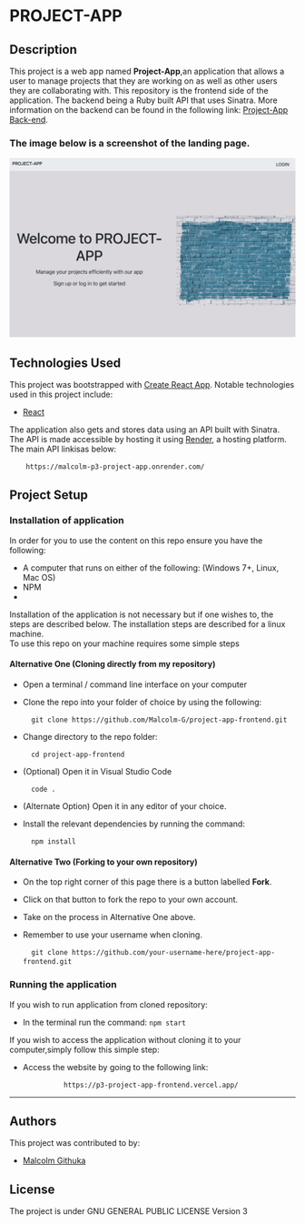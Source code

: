 # PROJECT-APP

## Description
This project is a web app named **Project-App**,an application that allows a user to manage projects that they are working on as well as other users they are collaborating with.
This repository is the frontend side of the application. The backend being a Ruby built API that uses Sinatra.
More information on the backend can be found in the following link: [Project-App Back-end](https://github.com/Malcolm-G/project-app-backend). 

### The image below is a screenshot of the landing page.
![Landing Page Screenshot](src/images/page_screen.png)

## Technologies Used
This project was bootstrapped with [Create React App](https://github.com/facebook/create-react-app).
Notable technologies used in this project include:
- [React](https://reactjs.org/)

The application also gets and stores data using an API built with Sinatra.  
The API is made accessible by hosting it using [Render](https://render.com/), a hosting platform. The main API linkisas below:

        https://malcolm-p3-project-app.onrender.com/
        

## Project Setup
### Installation of application
In order for you to use the content on this repo ensure you have the following:

- A computer that runs on either of the following: (Windows 7+, Linux, Mac OS)
- NPM
- 
Installation of the application is not necessary but if one wishes to, the steps are described below.
The installation steps are described for a linux machine.\
To use this repo on your machine requires some simple steps

#### Alternative One (Cloning directly from my repository)
- Open a terminal / command line interface on your computer

- Clone the repo into your folder of choice by using the following:


        git clone https://github.com/Malcolm-G/project-app-frontend.git

- Change directory to the repo folder:


        cd project-app-frontend
- (Optional) Open it in Visual Studio Code

  
        code .
- (Alternate Option) Open it in any editor of your choice.

- Install the relevant dependencies by running the command:

        npm install

#### Alternative Two (Forking to your own repository)
- On the top right corner of this page there is a button labelled **Fork**.

- Click on that button to fork the repo to your own account.

- Take on the process in Alternative One above.

- Remember to use your username when cloning.


        git clone https://github.com/your-username-here/project-app-frontend.git

### Running the application
If you wish to run application from cloned repository:

- In the terminal run the command: `npm start`

If you wish to access the application without cloning it to your computer,simply follow this simple step:
- Access the website by going to the following link:
   
                https://p3-project-app-frontend.vercel.app/


---
## Authors
This project was contributed to by:
- [Malcolm Githuka](https://github.com/Malcolm-G-Moringa)
## License
The project is under GNU GENERAL PUBLIC LICENSE Version 3

